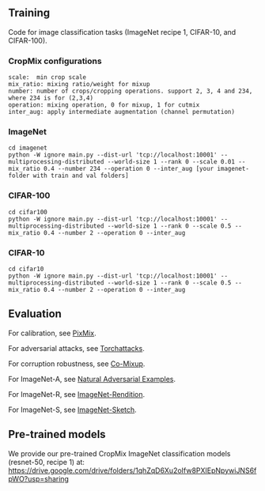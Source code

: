 ## Training
Code for image classification tasks (ImageNet recipe 1, CIFAR-10, and CIFAR-100). 


### CropMix configurations
```
scale:  min crop scale
mix_ratio: mixing ratio/weight for mixup
number: number of crops/cropping operations. support 2, 3, 4 and 234, where 234 is for (2,3,4)
operation: mixing operation, 0 for mixup, 1 for cutmix
inter_aug: apply intermediate augmentation (channel permutation)
```

### ImageNet
```
cd imagenet
python -W ignore main.py --dist-url 'tcp://localhost:10001' --multiprocessing-distributed --world-size 1 --rank 0 --scale 0.01 --mix_ratio 0.4 --number 234 --operation 0 --inter_aug [your imagenet-folder with train and val folders]
```

### CIFAR-100
```
cd cifar100
python -W ignore main.py --dist-url 'tcp://localhost:10001' --multiprocessing-distributed --world-size 1 --rank 0 --scale 0.5 --mix_ratio 0.4 --number 2 --operation 0 --inter_aug
```

### CIFAR-10
```
cd cifar10
python -W ignore main.py --dist-url 'tcp://localhost:10001' --multiprocessing-distributed --world-size 1 --rank 0 --scale 0.5 --mix_ratio 0.4 --number 2 --operation 0 --inter_aug
```

## Evaluation

For calibration, see [PixMix](https://github.com/andyzoujm/pixmix).

For adversarial attacks, see [Torchattacks](https://github.com/Harry24k/adversarial-attacks-pytorch). 

For corruption robustness, see [Co-Mixup](https://github.com/snu-mllab/Co-Mixup).

For ImageNet-A, see [Natural Adversarial Examples](https://github.com/hendrycks/natural-adv-examples).

For ImageNet-R, see [ImageNet-Rendition](https://github.com/hendrycks/imagenet-r).

For ImageNet-S, see [ImageNet-Sketch](https://github.com/HaohanWang/ImageNet-Sketch).

## Pre-trained models

We provide our pre-trained CropMix ImageNet classification models (resnet-50, recipe 1) at: https://drive.google.com/drive/folders/1qhZqD6Xu2oIfw8PXIEpNpywiJNS6fpWO?usp=sharing


